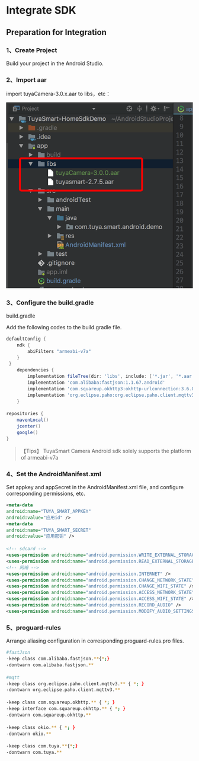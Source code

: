 # Integrate SDK



## Preparation for Integration


###  1、Create Project

Build your project in the Android Studio.

### 2、Import aar

import tuyaCamera-3.0.x.aar to libs，etc：

![import_aar_image](./images/import_aar_image.png)

### 3、Configure the build.gradle

build.gradle 

Add the following codes to the build.gradle file.

```groovy
defaultConfig {
    ndk {
        abiFilters "armeabi-v7a"
    }
 }
    dependencies {
        implementation fileTree(dir: 'libs', include: ['*.jar', '*.aar'])
        implementation 'com.alibaba:fastjson:1.1.67.android'
        implementation 'com.squareup.okhttp3:okhttp-urlconnection:3.6.0'
        implementation 'org.eclipse.paho:org.eclipse.paho.client.mqttv3:1.2.0'
    }

repositories {
    mavenLocal()
    jcenter()
    google()
}
```

> 【Tips】 TuyaSmart Camera Android sdk solely supports the platform of armeabi-v7a



### 4、Set the AndroidManifest.xml

Set appkey and appSecret in the AndroidManifest.xml file, and configure corresponding permissions, etc.

```xml
<meta-data
android:name="TUYA_SMART_APPKEY"
android:value="应用id" />
<meta-data
android:name="TUYA_SMART_SECRET"
android:value="应用密钥" />

<!-- sdcard -->
<uses-permission android:name="android.permission.WRITE_EXTERNAL_STORAGE" />
<uses-permission android:name="android.permission.READ_EXTERNAL_STORAGE" />
<!-- 网络 -->
<uses-permission android:name="android.permission.INTERNET" />
<uses-permission android:name="android.permission.CHANGE_NETWORK_STATE" />
<uses-permission android:name="android.permission.CHANGE_WIFI_STATE" />
<uses-permission android:name="android.permission.ACCESS_NETWORK_STATE" />
<uses-permission android:name="android.permission.ACCESS_WIFI_STATE" />
<uses-permission android:name="android.permission.RECORD_AUDIO" />
<uses-permission android:name="android.permission.MODIFY_AUDIO_SETTINGS" />
```



### 5、proguard-rules

Arrange aliasing configuration in corresponding proguard-rules.pro files.

```bash
#fastJson
-keep class com.alibaba.fastjson.**{*;}
-dontwarn com.alibaba.fastjson.**

#mqtt
-keep class org.eclipse.paho.client.mqttv3.** { *; }
-dontwarn org.eclipse.paho.client.mqttv3.**

-keep class com.squareup.okhttp.** { *; }
-keep interface com.squareup.okhttp.** { *; }
-dontwarn com.squareup.okhttp.**

-keep class okio.** { *; }
-dontwarn okio.**

-keep class com.tuya.**{*;}
-dontwarn com.tuya.**
```

